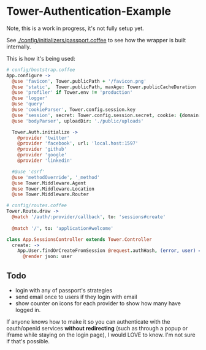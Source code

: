 # Tower-Authentication-Example

Note, this is a work in progress, it's not fully setup yet.

See [./config/initializers/passport.coffee](https://github.com/viatropos/tower-authentication-example/blob/master/config/initializers/passport.coffee) to see how the wrapper is built internally.

This is how it's being used:

``` coffeescript
# config/bootstrap.coffee
App.configure ->
  @use 'favicon', Tower.publicPath + '/favicon.png'
  @use 'static',  Tower.publicPath, maxAge: Tower.publicCacheDuration
  @use 'profiler' if Tower.env != 'production'
  @use 'logger'
  @use 'query'
  @use 'cookieParser', Tower.config.session.key
  @use 'session', secret: Tower.config.session.secret, cookie: {domain: Tower.config.session.cookie.domain}
  @use 'bodyParser', uploadDir: './public/uploads'

  Tower.Auth.initialize ->
    @provider 'twitter'
    @provider 'facebook', url: 'local.host:1597'
    @provider 'github'
    @provider 'google'
    @provider 'linkedin'

  #@use 'csrf'
  @use 'methodOverride', '_method'
  @use Tower.Middleware.Agent
  @use Tower.Middleware.Location
  @use Tower.Middleware.Router
```

``` coffeescript
# config/routes.coffee
Tower.Route.draw ->
  @match '/auth/:provider/callback', to: 'sessions#create'
  
  @match '/', to: 'application#welcome'
```

``` coffeescript
class App.SessionsController extends Tower.Controller
  create: ->
    App.User.findOrCreateFromSession @request.authHash, (error, user) =>
      @render json: user
```

## Todo

- login with any of passport's strategies
- send email once to users if they login with email
- show counter on icons for each provider to show how many have logged in.

If anyone knows how to make it so you can authenticate with the oauth/openid services **without redirecting** (such as through a popup or iframe while staying on the login page), I would LOVE to know. I'm not sure if that's possible.